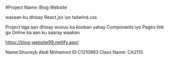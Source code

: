 #Project Name: Blog Website 

waxaan ku dhisay React.jsx iyo tailwind.css 

Project tiga aan dhisay wuxuu ka kooban yahay Components iyo Pages
link ga Online ka aan ku saaray waakan 

https://blog-website99.netlify.app/

Name:Shuceyb Abdi Mohamed
ID:C1210983
Class Name: CA2113
